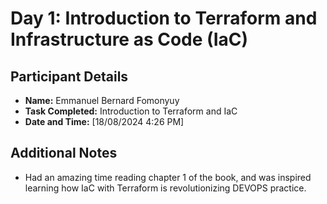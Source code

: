 # Day 1: Introduction to Terraform and Infrastructure as Code (IaC)
## Participant Details
- **Name:** Emmanuel Bernard Fomonyuy
- **Task Completed:** Introduction to Terraform and IaC
- **Date and Time:** [18/08/2024 4:26 PM]

## Additional Notes
- Had an amazing time reading chapter 1 of the book, and was inspired learning how IaC with Terraform is revolutionizing DEVOPS practice.
 
